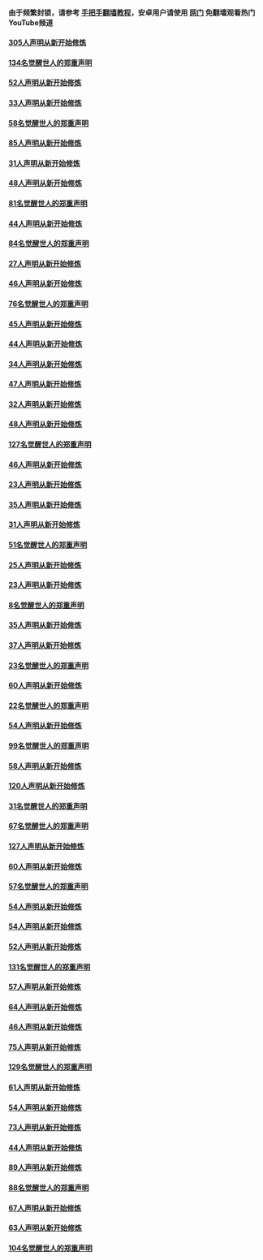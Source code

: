 #### 由于频繁封锁，请参考 [手把手翻墙教程](https://github.com/gfw-breaker/guides/wiki/)，安卓用户请使用 [网门](https://github.com/gfw-breaker/nogfw/blob/master/dl.md?t=03170100) 免翻墙观看热门YouTube频道 

#### [305人声明从新开始修炼](../pages/91/422153.md?t=03170100) 

#### [134名觉醒世人的郑重声明](../pages/91/422152.md?t=03170100) 

#### [52人声明从新开始修炼](../pages/91/421846.md?t=03170100) 

#### [33人声明从新开始修炼](../pages/91/421804.md?t=03170100) 

#### [58名觉醒世人的郑重声明](../pages/91/421845.md?t=03170100) 

#### [85人声明从新开始修炼](../pages/91/421769.md?t=03170100) 

#### [31人声明从新开始修炼](../pages/91/421763.md?t=03170100) 

#### [48人声明从新开始修炼](../pages/91/421605.md?t=03170100) 

#### [81名觉醒世人的郑重声明](../pages/91/421656.md?t=03170100) 

#### [44人声明从新开始修炼](../pages/91/421544.md?t=03170100) 

#### [84名觉醒世人的郑重声明](../pages/91/421543.md?t=03170100) 

#### [27人声明从新开始修炼](../pages/91/421465.md?t=03170100) 

#### [46人声明从新开始修炼](../pages/91/421454.md?t=03170100) 

#### [76名觉醒世人的郑重声明](../pages/91/421453.md?t=03170100) 

#### [45人声明从新开始修炼](../pages/91/421452.md?t=03170100) 

#### [44人声明从新开始修炼](../pages/91/421422.md?t=03170100) 

#### [34人声明从新开始修炼](../pages/91/421322.md?t=03170100) 

#### [47人声明从新开始修炼](../pages/91/421264.md?t=03170100) 

#### [32人声明从新开始修炼](../pages/91/421225.md?t=03170100) 

#### [48人声明从新开始修炼](../pages/91/421202.md?t=03170100) 

#### [127名觉醒世人的郑重声明](../pages/91/421224.md?t=03170100) 

#### [46人声明从新开始修炼](../pages/91/421203.md?t=03170100) 

#### [23人声明从新开始修炼](../pages/91/421138.md?t=03170100) 

#### [35人声明从新开始修炼](../pages/91/421122.md?t=03170100) 

#### [31人声明从新开始修炼](../pages/91/421081.md?t=03170100) 

#### [51名觉醒世人的郑重声明](../pages/91/421080.md?t=03170100) 

#### [25人声明从新开始修炼](../pages/91/421020.md?t=03170100) 

#### [23人声明从新开始修炼](../pages/91/420884.md?t=03170100) 

#### [8名觉醒世人的郑重声明](../pages/91/420883.md?t=03170100) 

#### [35人声明从新开始修炼](../pages/91/420809.md?t=03170100) 

#### [37人声明从新开始修炼](../pages/91/420766.md?t=03170100) 

#### [23名觉醒世人的郑重声明](../pages/91/420765.md?t=03170100) 

#### [60人声明从新开始修炼](../pages/91/420727.md?t=03170100) 

#### [22名觉醒世人的郑重声明](../pages/91/420726.md?t=03170100) 

#### [54人声明从新开始修炼](../pages/91/420529.md?t=03170100) 

#### [99名觉醒世人的郑重声明](../pages/91/420528.md?t=03170100) 

#### [58人声明从新开始修炼](../pages/91/420198.md?t=03170100) 

#### [120人声明从新开始修炼](../pages/91/420141.md?t=03170100) 

#### [31名觉醒世人的郑重声明](../pages/91/420197.md?t=03170100) 

#### [67名觉醒世人的郑重声明](../pages/91/420140.md?t=03170100) 

#### [127人声明从新开始修炼](../pages/91/420082.md?t=03170100) 

#### [60人声明从新开始修炼](../pages/91/420081.md?t=03170100) 

#### [57名觉醒世人的郑重声明](../pages/91/420080.md?t=03170100) 

#### [54人声明从新开始修炼](../pages/91/419533.md?t=03170100) 

#### [54人声明从新开始修炼](../pages/91/419532.md?t=03170100) 

#### [52人声明从新开始修炼](../pages/91/419531.md?t=03170100) 

#### [131名觉醒世人的郑重声明](../pages/91/419530.md?t=03170100) 

#### [57人声明从新开始修炼](../pages/91/419430.md?t=03170100) 

#### [64人声明从新开始修炼](../pages/91/419429.md?t=03170100) 

#### [46人声明从新开始修炼](../pages/91/419428.md?t=03170100) 

#### [75人声明从新开始修炼](../pages/91/419427.md?t=03170100) 

#### [129名觉醒世人的郑重声明](../pages/91/419426.md?t=03170100) 

#### [61人声明从新开始修炼](../pages/91/419198.md?t=03170100) 

#### [54人声明从新开始修炼](../pages/91/419197.md?t=03170100) 

#### [73人声明从新开始修炼](../pages/91/419196.md?t=03170100) 

#### [44人声明从新开始修炼](../pages/91/419075.md?t=03170100) 

#### [89人声明从新开始修炼](../pages/91/419074.md?t=03170100) 

#### [88名觉醒世人的郑重声明](../pages/91/419195.md?t=03170100) 

#### [67人声明从新开始修炼](../pages/91/419073.md?t=03170100) 

#### [63人声明从新开始修炼](../pages/91/419072.md?t=03170100) 

#### [104名觉醒世人的郑重声明](../pages/91/419071.md?t=03170100) 

